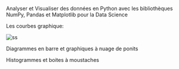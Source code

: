Analyser et Visualiser des données en Python avec les bibliothèques NumPy, Pandas et Matplotlib pour la Data Science


Les courbes graphique:

![ss](https://github.com/user-attachments/assets/bbdf3c73-71f3-43d3-b65f-418788696e0c)



Diagrammes en barre et graphiques à nuage de ponits



Histogrammes et boites à moustaches




